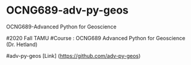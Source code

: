 # OCNG689-adv-py-geos
OCNG689-Advanced Python for Geoscience

#2020 Fall TAMU
#Course : OCNG689 Advanced Python for Geoscience (Dr. Hetland) 

#adv-py-geos
[Link]
(https://github.com/adv-py-geos)
